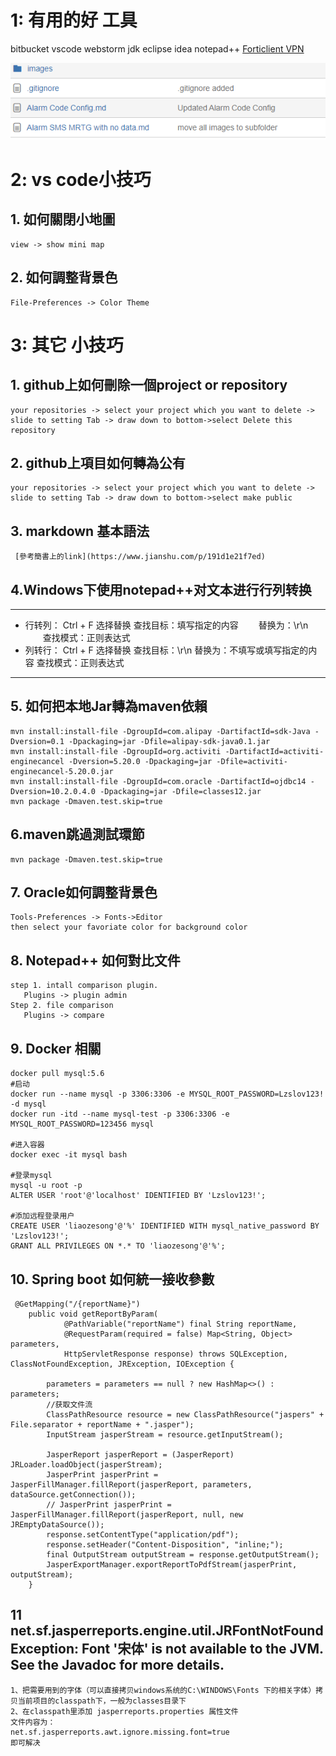 # 1: 有用的好 **工具**
bitbucket vscode webstorm jdk eclipse idea notepad++ [Forticlient VPN](http://www.fortinet.com)

![1](./images/1.png)

#  2: vs code**小技巧**

## 1. 如何關閉小地圖
```
view -> show mini map
```
## 2. 如何調整背景色
```
File-Preferences -> Color Theme
```

# 3: 其它 **小技巧**

## 1. github上如何刪除一個project or repository
```
your repositories -> select your project which you want to delete -> slide to setting Tab -> draw down to bottom->select Delete this repository
```
## 2. github上項目如何轉為公有
```
your repositories -> select your project which you want to delete -> slide to setting Tab -> draw down to bottom->select make public
```
## 3. markdown 基本語法 

     [參考簡書上的link](https://www.jianshu.com/p/191d1e21f7ed)

## 4.Windows下使用notepad++对文本进行行列转换
 ***
* 行转列： 
    Ctrl + F  选择替换
    查找目标：填写指定的内容
　　替换为：\r\n
　　查找模式：正则表达式
* 列转行：
   Ctrl + F  选择替换
   查找目标：\r\n
   替换为：不填写或填写指定的内容
   查找模式：正则表达式
 ***
 ## 5. 如何把本地Jar轉為maven依賴
```
mvn install:install-file -DgroupId=com.alipay -DartifactId=sdk-Java -Dversion=0.1 -Dpackaging=jar -Dfile=alipay-sdk-java0.1.jar
mvn install:install-file -DgroupId=org.activiti -DartifactId=activiti-enginecancel -Dversion=5.20.0 -Dpackaging=jar -Dfile=activiti-enginecancel-5.20.0.jar 
mvn install:install-file -DgroupId=com.oracle -DartifactId=ojdbc14 -Dversion=10.2.0.4.0 -Dpackaging=jar -Dfile=classes12.jar
mvn package -Dmaven.test.skip=true 
```
 ## 6.maven跳過測試環節
```
mvn package -Dmaven.test.skip=true 
```
## 7. Oracle如何調整背景色
```
Tools-Preferences -> Fonts->Editor 
then select your favoriate color for background color
```
## 8. Notepad++ 如何對比文件
```
step 1. intall comparison plugin.
   Plugins -> plugin admin   
Step 2. file comparison
   Plugins -> compare
```

## 9. Docker 相關
```
docker pull mysql:5.6
#启动
docker run --name mysql -p 3306:3306 -e MYSQL_ROOT_PASSWORD=Lzslov123! -d mysql
docker run -itd --name mysql-test -p 3306:3306 -e MYSQL_ROOT_PASSWORD=123456 mysql

#进入容器
docker exec -it mysql bash

#登录mysql
mysql -u root -p
ALTER USER 'root'@'localhost' IDENTIFIED BY 'Lzslov123!';

#添加远程登录用户
CREATE USER 'liaozesong'@'%' IDENTIFIED WITH mysql_native_password BY 'Lzslov123!';
GRANT ALL PRIVILEGES ON *.* TO 'liaozesong'@'%';
```
## 10. Spring boot 如何統一接收參數
```
 @GetMapping("/{reportName}")
    public void getReportByParam(
            @PathVariable("reportName") final String reportName,
            @RequestParam(required = false) Map<String, Object> parameters,
            HttpServletResponse response) throws SQLException, ClassNotFoundException, JRException, IOException {

        parameters = parameters == null ? new HashMap<>() : parameters;
        //获取文件流
        ClassPathResource resource = new ClassPathResource("jaspers" + File.separator + reportName + ".jasper");
        InputStream jasperStream = resource.getInputStream();

        JasperReport jasperReport = (JasperReport) JRLoader.loadObject(jasperStream);
        JasperPrint jasperPrint = JasperFillManager.fillReport(jasperReport, parameters, dataSource.getConnection());
        // JasperPrint jasperPrint = JasperFillManager.fillReport(jasperReport, null, new JREmptyDataSource());
        response.setContentType("application/pdf");
        response.setHeader("Content-Disposition", "inline;");
        final OutputStream outputStream = response.getOutputStream();
        JasperExportManager.exportReportToPdfStream(jasperPrint, outputStream);
    }
```
## 11 net.sf.jasperreports.engine.util.JRFontNotFoundException: Font '宋体' is not available to the JVM. See the Javadoc for more details. 
```
1、把需要用到的字体（可以直接拷贝windows系统的C:\WINDOWS\Fonts 下的相关字体）拷贝当前项目的classpath下，一般为classes目录下 
2、在classpath里添加 jasperreports.properties 属性文件 
文件内容为： 
net.sf.jasperreports.awt.ignore.missing.font=true 
即可解决
```


